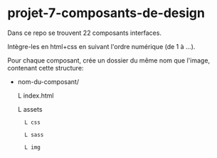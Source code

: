 # projet-7-composants-de-design

Dans ce repo se trouvent 22 composants interfaces.

Intègre-les en html+css en suivant l'ordre numérique (de 1 à ...).

Pour chaque composant, crée un dossier du même nom que l'image, contenant cette structure:

- nom-du-composant/

    L index.html
    
    L assets
    
        L css
        
        L sass
        
        L img
        
        
